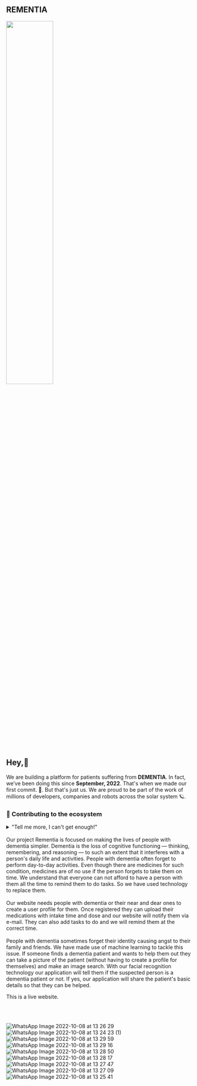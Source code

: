 ## REMENTIA
<img src="https://user-images.githubusercontent.com/77490864/194696601-650bb9ef-736d-4ad2-9f3c-71b7591862eb.png" width="50%" align="centre">


## Hey,👋

We are building a platform for patients suffering from **DEMENTIA**. In fact, we’ve been doing this since **September, 2022**. That's when we made our first commit. 🤯. But that's just us. We are proud  to be part of the work of millions of developers, companies and robots across the solar system 🪐. 




### 🦦 Contributing to the ecosystem

<details> 
	<summary>"Tell me more, I can't get enough!"
	<br>
	<br>
	Our project Rementia is focused on making the lives of people with dementia simpler. Dementia is the loss of cognitive functioning — thinking, remembering, and reasoning — to such an extent that it interferes with a person's daily life and activities. People with dementia often forget to perform day-to-day activities. Even though there are medicines for such condition, medicines are of no use if the person forgets to take them on time. We understand that everyone can not afford to have a person with them all the time to remind them to do tasks. So we have used technology to replace them.
<br><br>
	Our website needs people with dementia or their near and dear ones to create a user profile for them. Once registered they can upload their medications with intake time and dose and our website will notify them via e-mail. They can also add tasks to do and we will remind them at the correct time.
	<br><br>
	People with dementia sometimes forget their identity causing angst to their family and friends. We have made use of machine learning to tackle this issue. If someone finds a dementia patient and wants to help them out they can take a picture of the patient (without having to create a profile for themselves) and make an image search. With our facial recognition technology our application will tell them if the suspected person is a dementia patient or not. If yes, our application will share the patient's basic details so that they can be helped.

This is a live website.
	</summary>
</details>
<br><br>

![WhatsApp Image 2022-10-08 at 13 26 29](https://user-images.githubusercontent.com/77490864/194696959-4fc14ec3-49fd-4981-b95b-1a682f582a33.jpeg)
![WhatsApp Image 2022-10-08 at 13 24 23 (1)](https://user-images.githubusercontent.com/77490864/194696961-8778429a-2619-4f1a-9c25-b6973906fd8b.jpeg)
![WhatsApp Image 2022-10-08 at 13 29 59](https://user-images.githubusercontent.com/77490864/194696962-b57a8aa9-be75-45fc-a7f2-ece7f8310558.jpeg)
![WhatsApp Image 2022-10-08 at 13 29 16](https://user-images.githubusercontent.com/77490864/194696963-0c5c9a73-368f-4714-b011-a8bde53b325d.jpeg)
![WhatsApp Image 2022-10-08 at 13 28 50](https://user-images.githubusercontent.com/77490864/194696964-0e69aa3d-089e-4671-8eb6-1896fbbedb59.jpeg)
![WhatsApp Image 2022-10-08 at 13 28 17](https://user-images.githubusercontent.com/77490864/194696965-23f4648a-d44f-42a2-8a1a-c36ea60384c1.jpeg)
![WhatsApp Image 2022-10-08 at 13 27 47](https://user-images.githubusercontent.com/77490864/194696967-73a500ae-1aa5-436f-acea-e4d1282793b2.jpeg)
![WhatsApp Image 2022-10-08 at 13 27 09](https://user-images.githubusercontent.com/77490864/194696969-dd5cd4d2-4b97-4a6e-839a-6177610063ef.jpeg)
![WhatsApp Image 2022-10-08 at 13 25 41](https://user-images.githubusercontent.com/77490864/194696970-9f29be38-b445-414b-bdee-178a69da7bca.jpeg)


<!--
Made with 🖤
🙇‍♂️🎤⬇️
-->
